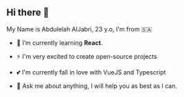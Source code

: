## Hi there 👋

My Name is Abdulelah AlJabri, 23 y.o, I'm from 🇸🇦

<!-- - 🔭 I’m currently working on . -->

- 🌱 I’m currently learning **React**.

- ⚡ I'm very excited to create open-source projects

- 💕 I'm currently fall in love with VueJS and Typescript

- 💬 Ask me about anything, I will help you as best as I can.
